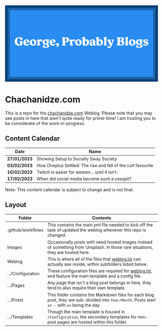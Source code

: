 ![George, Probably Blogs](/Images/George%20Probably%20Blogs.png)

# Chachanidze.com
This is a repo for the [chachanidze.com](https://chachanidze.com) Weblog. Please note that you may see posts in here that aren't quite ready for prime-time! I am trusting you to be considerate of the work-in-progress.

## Content Calendar
|    **Date**    | **Name**                                                     |
|:--------------:|--------------------------------------------------------------|
| **27/01/2023** | Showing Setup to Socially Sway Society                       |
| **03/02/2023** | How Oneplus Settled: The rise and fall of the cult favourite |
| **10/02/2023** | Twitch is easier for women… until it isn’t.                  |
| **17/02/2023** | When did social media become such a cesspit?                 |

Note: This content calendar is subject to change and is not final.

## Layout

| Folder            | Contents                                                                                                                          |
|-------------------|-----------------------------------------------------------------------------------------------------------------------------------|
| .github/workflows | This contains the main.yml file needed to kick off the task of updated the weblog whenever this repo is changed.                  |
| Images            | Occasionally posts with need hosted images instead of something from Unsplash. In those rare situations, they are hosted here.    |
| Weblog            | This is where all of the files that [weblog.lol](https://weblog.lol) can actually see reside, within subfolders listed below.     |
| .../Configuration | These configuration files are required for [weblog.lol](https://weblog.lol), and feature the main template and a config file.     |
| .../Pages         | Any page that isn't a blog post belongs in here, they tend to also require their own template.                                    |
| .../Posts         | This folder contains the Markdown files for each blog post, they are sub-divided into `Year/Month`. Posts start `xx -` with `xx` being the day.|
| .../Templates     | Though the main template is housed in `/Configuration`, the secondary templates for non-post pages are hosted within this folder. |
